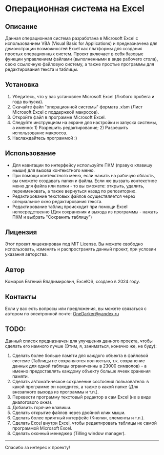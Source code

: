 # Операционная система на Excel

## Описание

Данная операционная система разработана в Microsoft Excel с использованием VBA (Visual Basic for Applications) и предназначена для демонстрации возможностей Excel как платформы для создания простых операционных систем. Проект включает в себя базовые функции управлением файлами (выполненными в виде рабочего стола), свою ссылочную файловую систему, а также простые программы для редактирования текста и таблицы.

## Установка

1. Убедитесь, что у вас установлен Microsoft Excel (Любого пробега и года выпуска).
2. Скачайте файл "операционной системы" формата .xlsm (Лист Microsoft Excel с поддержкой макросов).
3. Откройте файл в программе Microsoft Excel.
4. Следуйте инструкциям на экране для настройки и запуска системы, а именно: 1) Разрешить редактирование; 2) Разрешить использование макросов.
5. Наслаждайтесь программой :)

## Использование

- Для навигации по интерфейсу используйте ПКМ (правую клавишу мыши) для вызова контекстного меню.
- При помощи контекстного меню, если нажать на рабочую область, вы сможете создавать папки и файлы. Если же вызвать контекстное меню для файла или папки - то вы сможете: открыть, удалить, переименовать, а также вернуться назад по репозиторию.
- Редактирование текстовых файлов осуществляется через специальное окно редактирования текста.
- Редактирование таблиц происходит при помощи Excel непосредственно (Для сохранения и выхода из программы - нажать ПКМ и выбрать "Сохранить таблицу")

## Лицензия

Этот проект лицензирован под MIT License. Вы можете свободно использовать, изменять и распространять данный проект, при условии указания авторства.

## Автор

Комаров Евгений Владимирович, ExcelOS, создано в 2024 году.

## Контакты

Если у вас есть вопросы или предложения, вы можете связаться с автором по электронной почте: OneDarker@yandex.ru

## TODO:

Данный список предназначен для улучшения данного проекта, чтобы сделать его намного лучше (Этим, я, заниматься, конечно же, не буду):

1. Сделать более больше памяти для каждого объекта в файловой системе (Таблицы не сохраняются полностью, т.к. сохранение данных для одной таблицы ограниченны в 23000 символов) - а именно предоставлять каждому объекту больше ячеек хранения памяти.
2. Сделать автоматическое сохранение состояния пользователя: в какой программе он находится, а также в какой папке (Для внезапного выхода из программы и т.п.).
3. Перевести программу текстовый редактор в сам Excel (не в виде диалогового окна).
4. Добавить горячие клавиши.
5. Сделать открытие файлов через двойной клик мыши.
6. Сделать более приятный интерфейс (Кнопки, элементы и т.п.).
8. Сделать Excel внутри Excel, чтобы редактировать таблицы не самой программой Microsoft Excel.
7. Сделать оконный менеджер (Tilling window manager).


---

Спасибо за интерес к проекту!